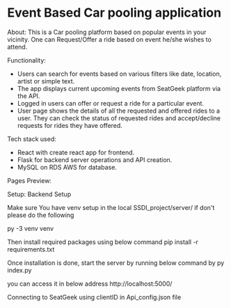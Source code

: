 # Event Based Car pooling application

About: This is a Car pooling platform based on popular events in your vicinity. One can Request/Offer a ride based on event he/she wishes to attend.

Functionality:
- Users can search for events based on various filters like date, location, artist or simple text.
- The app displays current upcoming events from SeatGeek platform via the API.
- Logged in users can offer or request a ride for a particular event.
- User page shows the details of all the requested and offered rides to a user. They can check the status of requested rides and accept/decline requests for rides they have offered.

Tech stack used:
- React with create react app for frontend.
- Flask for backend server operations and API creation.
- MySQL on RDS AWS for database.

Pages Preview:

Setup:
Backend Setup

Make sure You have venv setup in the local SSDI_project/server/ 
if don't please do the following

py -3 venv venv

Then install required packages using below command
pip install -r requirements.txt

Once installation is done, start the server by running below command by 
py index.py

you can access it in below address
http://localhost:5000/

Connecting to SeatGeek using clientID in Api_config.json file
